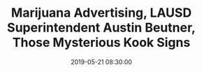 ---
_external_link: https://www.scpr.org/programs/take-two/2019/05/21/19738/
archived_url: https://web.archive.org/web/20210616210716/https://www.scpr.org/programs/take-two/2019/05/21/19738/
article: 'We look at whether marijuana advertising is misleading about its health
  benefits. Plus, an interview with LAUSD Superintendent Austin Beutner. Plus, a collaboration
  between Toyota, Kenworth, UPS and Shell to clean up the air at the Port of Los Angeles.
  Chu and reproductive rights Last week, Alabama passed some of the strictest anti-abortion
  legislation in the country...making abortion a felony in almost all cases. It''s
  one of EIGHT states that has tried to restrict the practice in recent months. The
  Supreme Court will likely decide the fate of these laws, but concern over the future
  of reproductive care remains. That''s why this week, Congresswoman Judy Chu will
  re-introduce a bill to prevent similar moves by other states. Guest: Judy Chu, Congresswoman
  Marijuana Advertising Medical scientists say a lot of advertising grossly misrepresents
  the potential health benefits of cannabis. Three UC San Diego physicians stated
  in a recent issue of the Journal of the American Medical Association that the federal
  government should more aggressively regulate the marketing of marijuana. They say
  particular products that feature unsubstantiated health claims should be regulated.
  LAUSD Superintendent Austin Beutner Kyle Stokes talks to Josie Huang about his extended
  interview with Austin Beutner on structural changes Beutner is planning for LAUSD
  to make life easier for principals and to streamline operations. Banjo Festival
  It''s been six months since the Woolsey Fire burned through Western L-A County,
  destroying 1,600 structures and nearly a hundred thousand acres in parts of Malibu,
  Calabasas and Agoura Hills. That includes the site of the annual Topanga Banjo Fiddle
  Contest, which took place this past weekend despite the damage to Paramount Ranch
  and its iconic Western Town. Take Two Contributor Caleigh Wells headed out to see
  how it went. Jacaranda Season Now to a local tradition, of the natural kind. Washington
  D.C., you can keep your cherry blossoms. Here, in L.A. we have Jacarandas. And Angelenos,
  it''s blooming season. In honor of Jacaranda season, we''re re-airing last year''s
  trip to the L.A. Arboretum, where we found out more about this quintessential SoCal
  Tree. More on LAist.com Mr. Kook We shed light on the curious and mysterious signs
  appearing around Los Angeles featuring the word "KOOK." Guest: Gina Pollack, LAist
  More on LAist.com'
date: '2019-05-21 08:30:00'
description: null
headline: Marijuana Advertising, LAUSD Superintendent Austin Beutner, Those Mysterious
  Kook Signs
image:
  focal_point: Smart
original_url: https://www.scpr.org/programs/take-two/2019/05/21/19738/
outline_html: '<p>We look at whether marijuana advertising is misleading about its
  health benefits. Plus, an interview with LAUSD Superintendent Austin Beutner. Plus,
  a collaboration between Toyota, Kenworth, UPS and Shell to clean up the air at the
  Port of Los Angeles.</p>

  <h3>Chu and reproductive rights</h3>

  <p>Last week, Alabama passed some of the strictest anti-abortion legislation in
  the country&hellip;making abortion a felony in almost all cases. It''s one of EIGHT
  states that has tried to restrict the practice in recent months. The Supreme Court
  will likely decide the fate of these laws, but concern over the future of reproductive
  care remains. That''s why this week, Congresswoman Judy Chu will re-introduce a
  bill to prevent similar moves by other states.</p>

  <p>Guest:</p>

  <ul> <li>Judy Chu, Congresswoman</li> </ul>

  <h3>Marijuana Advertising</h3>

  <p>Medical scientists say a lot of advertising grossly misrepresents the potential
  health benefits of cannabis. Three UC San Diego physicians stated in a recent issue
  of the Journal of the American Medical Association that the federal government should
  more aggressively regulate the marketing of marijuana. They say particular products
  that feature unsubstantiated health claims should be regulated.</p>

  <h3>LAUSD Superintendent Austin Beutner</h3>

  <p>Kyle Stokes talks to Josie Huang about his extended interview with Austin Beutner
  on structural changes Beutner is planning for LAUSD to make life easier for principals
  and to streamline operations.</p>

  <h3>Banjo Festival</h3>

  <p>It''s been six months since the Woolsey Fire burned through Western L-A County,
  destroying 1,600 structures and nearly a hundred thousand acres in parts of Malibu,
  Calabasas and Agoura Hills. That includes the site of the annual Topanga Banjo Fiddle
  Contest, which took place this past weekend despite the damage to Paramount Ranch
  and its iconic Western Town. Take Two Contributor Caleigh Wells headed out to see
  how it went.</p>

  <h3>Jacaranda Season</h3>

  <p>Now to a local tradition, of the natural kind. Washington D.C., you can keep
  your cherry blossoms. Here, in L.A. we have Jacarandas. And Angelenos, it''s blooming
  season. In honor of Jacaranda season, we''re re-airing last year''s trip to the
  L.A. Arboretum, where we found out more about this quintessential SoCal Tree.</p>

  <h3>Mr. Kook</h3>

  <p>We shed light on the curious and mysterious signs appearing around Los Angeles
  featuring the word &ldquo;KOOK.&rdquo;</p>

  <p>Guest:</p>

  <ul> <li>Gina Pollack, LAist</li> </ul>

  <p><a href="https://laist.com/2019/05/16/dear_laist_whats_up_with_those_kook_signs_all_over_la.php"><em>More
  on LAist.com </em></a></p>'
outline_img: https://www.google.com/s2/favicons?domain=scpr.org
publication: Southern California Public Radio
summary: Plus, an interview with LAUSD Superintendent Austin Beutner. Chu and reproductive
  rightsLast week, Alabama passed some of the strictest anti-abortion legislation
  in the country...making abortion a felony in almost all cases. LAUSD Superintendent
  Austin BeutnerKyle Stokes talks to Josie Huang about his extended interview with
  Austin Beutner on structural changes...
title: Marijuana Advertising, LAUSD Superintendent Austin Beutner, Those Mysterious
  Kook Signs

---